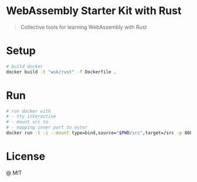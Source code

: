 # WebAssembly Starter Kit with Rust

> Collective tools for learning WebAssembly with Rust

# Setup

```sh
# build docker
docker build -t "wsk/rust" -f Dockerfile .
```

# Run
```sh
# run docker with 
# - tty interactive
# - mount src to
# - mapping inner port to outer
docker run -t -i --mount type=bind,source="$PWD/src",target=/src -p 8080:8080 "wsk/rust"
```

# License

@ MIT